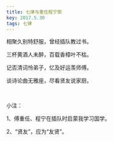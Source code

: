 ```yaml
---
title: 七律与重任程宁聚
key: 2017.5.30
tags: 七律
---
```


相聚久别特舒服，曾经插队教过书。

三杯黄酒人未醉，百载香樟叶不枯。

记否清词怜弟子，忆及好运羡师傅。

谈诗论曲无雅座，尽看贤友说家厨。

</br>

小注：

1、傅重任、程宁在插队时启蒙我学习国学。

2、“贤友”，应为“友贤”。

</br>

